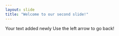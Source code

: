 ```yaml
---
layout: slide
title: "Welcome to our second slide!"
---
```

Your text added newly
Use the left arrow to go back!

